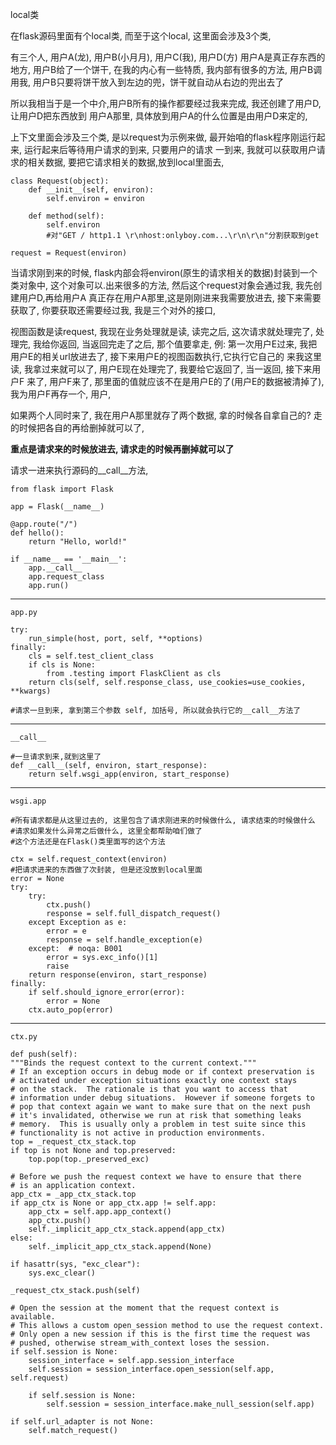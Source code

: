 local类

在flask源码里面有个local类, 而至于这个local,
这里面会涉及3个类, 

有三个人, 用户A(龙), 用户B(小月月), 用户C(我), 用户D(方)
用户A是真正存东西的地方, 用户B给了一个饼干, 在我的内心有一些特质, 我内部有很多的方法, 
用户B调用我, 用户B只要将饼干放入到左边的兜，饼干就自动从右边的兜出去了

所以我相当于是一个中介,用户B所有的操作都要经过我来完成, 我还创建了用户D, 让用户D把东西放到
用户A那里, 具体放到用户A的什么位置是由用户D来定的, 

上下文里面会涉及三个类, 
是以request为示例来做, 最开始咱的flask程序刚运行起来, 运行起来后等待用户请求的到来, 只要用户的请求
一到来, 我就可以获取用户请求的相关数据, 要把它请求相关的数据,放到local里面去,

	class Request(object):
		def __init__(self, environ):
			self.environ = environ
		
		def method(self):
			self.environ
			#对"GET / http1.1 \r\nhost:onlyboy.com...\r\n\r\n"分割获取到get

	request = Request(environ)
	
当请求刚到来的时候, flask内部会将environ(原生的请求相关的数据)封装到一个类对象中, 
这个对象可以.出来很多的方法, 然后这个request对象会通过我, 我先创建用户D,再给用户A
真正存在用户A那里,这是刚刚进来我需要放进去, 接下来需要获取了, 你要获取还需要经过我, 
我是三个对外的接口, 

视图函数是读request, 我现在业务处理就是读, 读完之后, 这次请求就处理完了, 处理完,
我给你返回, 当返回完走了之后, 那个值要拿走, 
例:
第一次用户E过来, 我把用户E的相关url放进去了, 接下来用户E的视图函数执行,它执行它自己的
来我这里读, 我拿过来就可以了, 用户E现在处理完了, 我要给它返回了, 当一返回, 接下来用户F
来了, 用户F来了, 那里面的值就应该不在是用户E的了(用户E的数据被清掉了), 我为用户F再存一个, 
用户, 

如果两个人同时来了, 我在用户A那里就存了两个数据, 拿的时候各自拿自己的?
走的时候把各自的再给删掉就可以了, 

**重点是请求来的时候放进去, 请求走的时候再删掉就可以了**

请求一进来执行源码的__call__方法,

	from flask import Flask

	app = Flask(__name__)

	@app.route("/")
	def hello():
		return "Hello, world!"
	
	if __name__ == '__main__':
		app.__call__
		app.request_class
		app.run()

---
	
	app.py
	
    try:
        run_simple(host, port, self, **options)
    finally:
	    cls = self.test_client_class
        if cls is None:
            from .testing import FlaskClient as cls
        return cls(self, self.response_class, use_cookies=use_cookies, **kwargs)

	#请求一旦到来, 拿到第三个参数 self, 加括号, 所以就会执行它的__call__方法了

	
---
	__call__
	
	#一旦请求到来,就到这里了
    def __call__(self, environ, start_response):
    	return self.wsgi_app(environ, start_response)

---
	wsgi.app
	
	#所有请求都是从这里过去的, 这里包含了请求刚进来的时候做什么, 请求结束的时候做什么
	#请求如果发什么异常之后做什么, 这里全都帮助咱们做了
	#这个方法还是在Flask()类里面写的这个方法

    ctx = self.request_context(environ)
	#把请求进来的东西做了次封装, 但是还没放到local里面
    error = None
    try:
        try:
            ctx.push()
            response = self.full_dispatch_request()
        except Exception as e:
            error = e
            response = self.handle_exception(e)
        except:  # noqa: B001
            error = sys.exc_info()[1]
            raise
        return response(environ, start_response)
    finally:
        if self.should_ignore_error(error):
            error = None
        ctx.auto_pop(error)

---
	ctx.py

    def push(self):
    """Binds the request context to the current context."""
    # If an exception occurs in debug mode or if context preservation is
    # activated under exception situations exactly one context stays
    # on the stack.  The rationale is that you want to access that
    # information under debug situations.  However if someone forgets to
    # pop that context again we want to make sure that on the next push
    # it's invalidated, otherwise we run at risk that something leaks
    # memory.  This is usually only a problem in test suite since this
    # functionality is not active in production environments.
    top = _request_ctx_stack.top
    if top is not None and top.preserved:
        top.pop(top._preserved_exc)

    # Before we push the request context we have to ensure that there
    # is an application context.
    app_ctx = _app_ctx_stack.top
    if app_ctx is None or app_ctx.app != self.app:
        app_ctx = self.app.app_context()
        app_ctx.push()
        self._implicit_app_ctx_stack.append(app_ctx)
    else:
        self._implicit_app_ctx_stack.append(None)

    if hasattr(sys, "exc_clear"):
        sys.exc_clear()

    _request_ctx_stack.push(self)

    # Open the session at the moment that the request context is available.
    # This allows a custom open_session method to use the request context.
    # Only open a new session if this is the first time the request was
    # pushed, otherwise stream_with_context loses the session.
    if self.session is None:
        session_interface = self.app.session_interface
        self.session = session_interface.open_session(self.app, self.request)

        if self.session is None:
            self.session = session_interface.make_null_session(self.app)

    if self.url_adapter is not None:
        self.match_request()